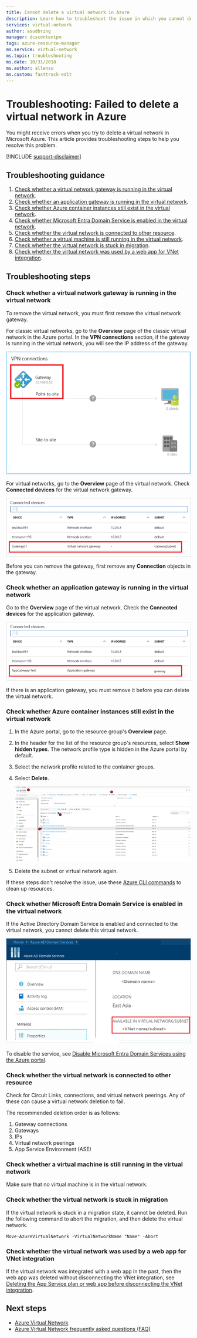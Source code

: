 ```yaml
---
title: Cannot delete a virtual network in Azure
description: Learn how to troubleshoot the issue in which you cannot delete a virtual network in Azure.
services: virtual-network
author: asudbring
manager: dcscontentpm
tags: azure-resource-manager
ms.service: virtual-network
ms.topic: troubleshooting
ms.date: 10/31/2018
ms.author: allensu
ms.custom: fasttrack-edit
---
```


# Troubleshooting: Failed to delete a virtual network in Azure

You might receive errors when you try to delete a virtual network in Microsoft Azure. This article provides troubleshooting steps to help you resolve this problem.

[!INCLUDE [support-disclaimer](../../includes/support-disclaimer.md)]

## Troubleshooting guidance 

1. [Check whether a virtual network gateway is running in the virtual network](#check-whether-a-virtual-network-gateway-is-running-in-the-virtual-network).
2. [Check whether an application gateway is running in the virtual network](#check-whether-an-application-gateway-is-running-in-the-virtual-network).
3. [Check whether Azure container instances still exist in the virtual network](#check-whether-azure-container-instances-still-exist-in-the-virtual-network).
4. [Check whether Microsoft Entra Domain Service is enabled in the virtual network](#check-whether-azure-active-directory-domain-service-is-enabled-in-the-virtual-network).
5. [Check whether the virtual network is connected to other resource](#check-whether-the-virtual-network-is-connected-to-other-resource).
6. [Check whether a virtual machine is still running in the virtual network](#check-whether-a-virtual-machine-is-still-running-in-the-virtual-network).
7. [Check whether the virtual network is stuck in migration](#check-whether-the-virtual-network-is-stuck-in-migration).
8. [Check whether the virtual network was used by a web app for VNet integration](#check-whether-the-virtual-network-was-used-by-a-web-app-for-vnet-integration).

## Troubleshooting steps

### Check whether a virtual network gateway is running in the virtual network

To remove the virtual network, you must first remove the virtual network gateway.

For classic virtual networks, go to the **Overview** page of the classic virtual network in the Azure portal. In the **VPN connections** section, if the gateway is running in the virtual network, you will see the IP address of the gateway. 

![Check whether gateway is running](media/virtual-network-troubleshoot-cannot-delete-vnet/classic-gateway.png)

For virtual networks, go to the **Overview** page of the virtual network. Check **Connected devices** for the virtual network gateway.

![Screenshot of the list of Connected devices for a virtual network in Azure portal. The Virtual network gateway is highlighted in the list.](media/virtual-network-troubleshoot-cannot-delete-vnet/vnet-gateway.png)

Before you can remove the gateway, first remove any **Connection** objects in the gateway. 

### Check whether an application gateway is running in the virtual network

Go to the **Overview** page of the virtual network. Check the **Connected devices** for the application gateway.

![Screenshot of the list of Connected devices for a virtual network in Azure portal. The Application gateway is highlighted in the list.](media/virtual-network-troubleshoot-cannot-delete-vnet/app-gateway.png)

If there is an application gateway, you must remove it before you can delete the virtual network.

### Check whether Azure container instances still exist in the virtual network

1. In the Azure portal, go to the resource group's **Overview** page.
1. In the header for the list of the resource group's resources, select **Show hidden types**. The network profile type is hidden in the Azure portal by default.
1. Select the network profile related to the container groups.
1. Select **Delete**.

   ![Screenshot of the list of hidden network profiles.](media/virtual-network-troubleshoot-cannot-delete-vnet/container-instances.png)

1. Delete the subnet or virtual network again.

If these steps don't resolve the issue, use these [Azure CLI commands](../container-instances/container-instances-vnet.md#clean-up-resources) to clean up resources. 

<a name='check-whether-azure-active-directory-domain-service-is-enabled-in-the-virtual-network'></a>

### Check whether Microsoft Entra Domain Service is enabled in the virtual network

If the Active Directory Domain Service is enabled and connected to the virtual network, you cannot delete this virtual network. 

![Screenshot of the Microsoft Entra Domain Services screen in Azure portal. The Available in Virtual Network/Subnet field is highlighted.](media/virtual-network-troubleshoot-cannot-delete-vnet/enable-domain-services.png)

To disable the service, see [Disable Microsoft Entra Domain Services using the Azure portal](../active-directory-domain-services/delete-aadds.md).

### Check whether the virtual network is connected to other resource

Check for Circuit Links, connections, and virtual network peerings. Any of these can cause a virtual network deletion to fail. 

The recommended deletion order is as follows:

1. Gateway connections
2. Gateways
3. IPs
4. Virtual network peerings
5. App Service Environment (ASE)

### Check whether a virtual machine is still running in the virtual network

Make sure that no virtual machine is in the virtual network.

### Check whether the virtual network is stuck in migration

If the virtual network is stuck in a migration state, it cannot be deleted. Run the following command to abort the migration, and then delete the virtual network.

```azurepowershell
Move-AzureVirtualNetwork -VirtualNetworkName "Name" -Abort
```

### Check whether the virtual network was used by a web app for VNet integration

If the virtual network was integrated with a web app in the past, then the web app was deleted without disconnecting the VNet integration, see [Deleting the App Service plan or web app before disconnecting the VNet integration](../azure-functions/functions-networking-options.md#troubleshooting).

## Next steps

- [Azure Virtual Network](virtual-networks-overview.md)
- [Azure Virtual Network frequently asked questions (FAQ)](virtual-networks-faq.md)
